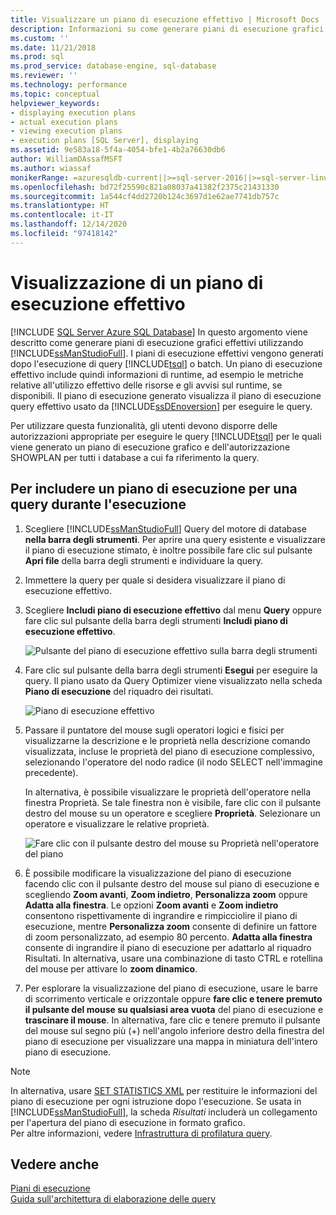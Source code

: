 ```yaml
---
title: Visualizzare un piano di esecuzione effettivo | Microsoft Docs
description: Informazioni su come generare piani di esecuzione grafici effettivi usando SQL Server Management Studio. Un piano di esecuzione grafico effettivo contiene informazioni di runtime.
ms.custom: ''
ms.date: 11/21/2018
ms.prod: sql
ms.prod_service: database-engine, sql-database
ms.reviewer: ''
ms.technology: performance
ms.topic: conceptual
helpviewer_keywords:
- displaying execution plans
- actual execution plans
- viewing execution plans
- execution plans [SQL Server], displaying
ms.assetid: 9e583a18-5f4a-4054-bfe1-4b2a76630db6
author: WilliamDAssafMSFT
ms.author: wiassaf
monikerRange: =azuresqldb-current||>=sql-server-2016||>=sql-server-linux-2017||=azuresqldb-mi-current
ms.openlocfilehash: bd72f25590c821a08037a41382f2375c21431330
ms.sourcegitcommit: 1a544cf4dd2720b124c3697d1e62ae7741db757c
ms.translationtype: HT
ms.contentlocale: it-IT
ms.lasthandoff: 12/14/2020
ms.locfileid: "97418142"
---
```

# <a name="display-an-actual-execution-plan"></a>Visualizzazione di un piano di esecuzione effettivo
[!INCLUDE [SQL Server Azure SQL Database](../../includes/applies-to-version/sql-asdb.md)]
  In questo argomento viene descritto come generare piani di esecuzione grafici effettivi utilizzando [!INCLUDE[ssManStudioFull](../../includes/ssmanstudiofull-md.md)]. I piani di esecuzione effettivi vengono generati dopo l'esecuzione di query [!INCLUDE[tsql](../../includes/tsql-md.md)] o batch. Un piano di esecuzione effettivo include quindi informazioni di runtime, ad esempio le metriche relative all'utilizzo effettivo delle risorse e gli avvisi sul runtime, se disponibili. Il piano di esecuzione generato visualizza il piano di esecuzione query effettivo usato da [!INCLUDE[ssDEnoversion](../../includes/ssdenoversion-md.md)] per eseguire le query.  
  
 Per utilizzare questa funzionalità, gli utenti devono disporre delle autorizzazioni appropriate per eseguire le query [!INCLUDE[tsql](../../includes/tsql-md.md)] per le quali viene generato un piano di esecuzione grafico e dell'autorizzazione SHOWPLAN per tutti i database a cui fa riferimento la query.  
  
## <a name="to-include-an-execution-plan-for-a-query-during-execution"></a>Per includere un piano di esecuzione per una query durante l'esecuzione  
  
1.  Scegliere [!INCLUDE[ssManStudioFull](../../includes/ssmanstudiofull-md.md)] Query del motore di database **nella barra degli strumenti**. Per aprire una query esistente e visualizzare il piano di esecuzione stimato, è inoltre possibile fare clic sul pulsante **Apri file** della barra degli strumenti e individuare la query. 
  
2.  Immettere la query per quale si desidera visualizzare il piano di esecuzione effettivo.  
  
3.  Scegliere **Includi piano di esecuzione effettivo** dal menu **Query** oppure fare clic sul pulsante della barra degli strumenti **Includi piano di esecuzione effettivo**.

    ![Pulsante del piano di esecuzione effettivo sulla barra degli strumenti](../../relational-databases/performance/media/actualexecplantoolbar.png "Pulsante del piano di esecuzione effettivo sulla barra degli strumenti")   
  
4.  Fare clic sul pulsante della barra degli strumenti **Esegui** per eseguire la query. Il piano usato da Query Optimizer viene visualizzato nella scheda **Piano di esecuzione** del riquadro dei risultati. 

    ![Piano di esecuzione effettivo](../../relational-databases/performance/media/actualexecplan.png "Piano di esecuzione effettivo")   

5.  Passare il puntatore del mouse sugli operatori logici e fisici per visualizzarne la descrizione e le proprietà nella descrizione comando visualizzata, incluse le proprietà del piano di esecuzione complessivo, selezionando l'operatore del nodo radice (il nodo SELECT nell'immagine precedente).   
  
    In alternativa, è possibile visualizzare le proprietà dell'operatore nella finestra Proprietà. Se tale finestra non è visibile, fare clic con il pulsante destro del mouse su un operatore e scegliere **Proprietà**. Selezionare un operatore e visualizzare le relative proprietà.  

    ![Fare clic con il pulsante destro del mouse su Proprietà nell'operatore del piano](../../relational-databases/performance/media/planproperties.png "Fare clic con il pulsante destro del mouse su Proprietà nell'operatore del piano")    
  
6.  È possibile modificare la visualizzazione del piano di esecuzione facendo clic con il pulsante destro del mouse sul piano di esecuzione e scegliendo **Zoom avanti**, **Zoom indietro**, **Personalizza zoom** oppure **Adatta alla finestra**. Le opzioni **Zoom avanti** e **Zoom indietro** consentono rispettivamente di ingrandire e rimpicciolire il piano di esecuzione, mentre **Personalizza zoom** consente di definire un fattore di zoom personalizzato, ad esempio 80 percento. **Adatta alla finestra** consente di ingrandire il piano di esecuzione per adattarlo al riquadro Risultati. In alternativa, usare una combinazione di tasto CTRL e rotellina del mouse per attivare lo **zoom dinamico**.  

7.  Per esplorare la visualizzazione del piano di esecuzione, usare le barre di scorrimento verticale e orizzontale oppure **fare clic e tenere premuto il pulsante del mouse su qualsiasi area vuota** del piano di esecuzione e **trascinare il mouse**. In alternativa, fare clic e tenere premuto il pulsante del mouse sul segno più (+) nell'angolo inferiore destro della finestra del piano di esecuzione per visualizzare una mappa in miniatura dell'intero piano di esecuzione.

> [!NOTE] 
> In alternativa, usare [SET STATISTICS XML](../../t-sql/statements/set-statistics-xml-transact-sql.md) per restituire le informazioni del piano di esecuzione per ogni istruzione dopo l'esecuzione. Se usata in [!INCLUDE[ssManStudioFull](../../includes/ssmanstudiofull-md.md)], la scheda *Risultati* includerà un collegamento per l'apertura del piano di esecuzione in formato grafico.   
> Per altre informazioni, vedere [Infrastruttura di profilatura query](../../relational-databases/performance/query-profiling-infrastructure.md).
  
## <a name="see-also"></a>Vedere anche  
 [Piani di esecuzione](../../relational-databases/performance/execution-plans.md)    
 [Guida sull'architettura di elaborazione delle query](../../relational-databases/query-processing-architecture-guide.md)  

